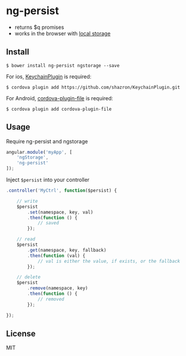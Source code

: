 # ng-persist

- returns $q promises
- works in the browser with [local storage](https://github.com/gsklee/ngStorage)

## Install

```
$ bower install ng-persist ngstorage --save
```

For ios, [KeychainPlugin](https://github.com/shazron/KeychainPlugin) is required:

```
$ cordova plugin add https://github.com/shazron/KeychainPlugin.git
```

For Android, [cordova-plugin-file](https://github.com/apache/cordova-plugin-file) is required:

```
$ cordova plugin add cordova-plugin-file
```

## Usage

Require ng-persist and ngstorage

```js
angular.module('myApp', [
    'ngStorage',
    'ng-persist'
]);
```

Inject ```$persist``` into your controller

```js
.controller('MyCtrl', function($persist) {

    // write
    $persist
        .set(namespace, key, val)
        .then(function () {
            // saved
        });

    // read
    $persist
        .get(namespace, key, fallback)
        .then(function (val) {
            // val is either the value, if exists, or the fallback
        });

    // delete
    $persist
        .remove(namespace, key)
        .then(function () {
            // removed
        });

});
```

## License

MIT
